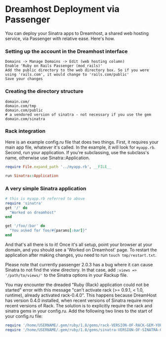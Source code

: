 # Dreamhost Deployment via Passenger

You can deploy your Sinatra apps to Dreamhost, a shared web hosting service,
via Passenger with relative ease. Here's how.

### Setting up the account in the Dreamhost interface

```
Domains -> Manage Domains -> Edit (web hosting column)
Enable 'Ruby on Rails Passenger (mod_rails)'
Add the public directory to the web directory box. So if you were using 'rails.com', it would change to 'rails.com/public'
Save your changes
```

### Creating the directory structure

```
domain.com/
domain.com/tmp
domain.com/public
# a vendored version of sinatra - not necessary if you use the gem
domain.com/sinatra
```

### Rack integration

Here is an example config.ru file that does two things.  First, it requires
your main app file, whatever it's called. In the example, it will look for
`myapp.rb`.  Second, run your application.  If you're subclassing, use the
subclass's name, otherwise use Sinatra::Application.

```ruby
require File.expand_path '../myapp.rb', __FILE__

run Sinatra::Application
```

### A very simple Sinatra application

```ruby
# this is myapp.rb referred to above
require 'sinatra'
get '/' do
  "Worked on dreamhost"
end

get '/foo/:bar' do
  "You asked for foo/#{params[:bar]}"
end
```

And that's all there is to it! Once it's all setup, point your browser at your 
domain, and you should see a 'Worked on Dreamhost' page. To restart the 
application after making changes, you need to run `touch tmp/restart.txt`.

Please note that currently passenger 2.0.3 has a bug where it can cause Sinatra to not find
the view directory. In that case, add `:views => '/path/to/views/'` to the Sinatra options
in your Rackup file.

You may encounter the dreaded "Ruby (Rack) application could not be started" 
error with this message "can't activate rack (>= 0.9.1, < 1.0, runtime), 
already activated rack-0.4.0". This happens because DreamHost has version 0.4.0
installed, when recent versions of Sinatra require more recent versions of Rack.
The solution is to explicitly require the rack and sinatra gems in your 
config.ru. Add the following two lines to the start of your config.ru file:

```ruby
require '/home/USERNAME/.gem/ruby/1.8/gems/rack-VERSION-OF-RACK-GEM-YOU-HAVE-INSTALLELD/lib/rack.rb'
require '/home/USERNAME/.gem/ruby/1.8/gems/sinatra-VERSION-OF-SINATRA-GEM-YOU-HAVE-INSTALLELD/lib/sinatra.rb'
```

